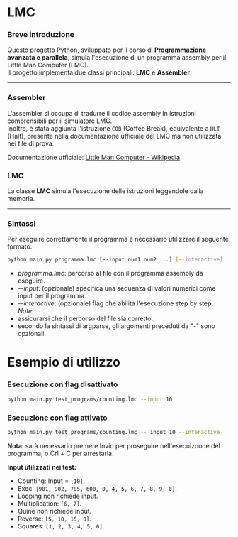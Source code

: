 # LMC
### Breve introduzione
Questo progetto Python, sviluppato per il corso di **Programmazione avanzata e parallela**, simula l'esecuzione di un programma assembly per il Little Man Computer (LMC).  
Il progetto implementa due classi principali: **LMC** e **Assembler**.

--- 

### Assembler
L'assembler si occupa di tradurre il codice assembly in istruzioni comprensibili per il simulatore LMC.  
Inoltre, è stata aggiunta l'istruzione `COB` (Coffee Break), equivalente a `HLT` (Halt), presente nella documentazione ufficiale del LMC ma non utilizzata nei file di prova.  

Documentazione ufficiale: [Little Man Computer - Wikipedia](https://en.wikipedia.org/wiki/Little_man_computer#Instructions)

### LMC
La classe **LMC** simula l'esecuzione delle istruzioni leggendole dalla memoria.

---

### Sintassi
Per eseguire correttamente il programma è necessario utilizzare il seguente formato:

```bash
python main.py programma.lmc [--input num1 num2 ...] [--interactive]
```
- *programma.lmc*: percorso al file con il programma assembly da eseguire.
- *--input*: (opzionale) specifica una sequenza di valori numerici come input per il programma.
- *--interactive*: (opzionale) flag che abilita l'esecuzione step by step.  
*Note*: 
- assicurarsi che il percorso del file sia corretto.
- secondo la sintassi di argparse, gli argomenti preceduti da "-" sono opzionali.  

# Esempio di utilizzo
### Esecuzione con flag disattivato

```bash
python main.py test_programs/counting.lmc --input 10  
```
### Esecuzione con flag attivato
```bash
python main.py test_programs/counting.lmc -- input 10 --interactive
```
**Nota**: sarà necessario premere Invio per proseguire nell'esecuizoone del programma, o Crl + C per arrestarla.






**Input utilizzati nei test:**
- Counting: Input = `[10]`. 
- Exec: `[901, 902, 705, 600, 0, 4, 5, 6, 7, 8, 9, 0]`.
- Looping non richiede input.
- Multiplication: `[6, 7]`.
- Quine non richiede input.
- Reverse: `[5, 10, 15, 0]`.
- Squares: `[1, 2, 3, 4, 5, 0]`.

